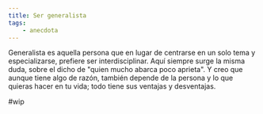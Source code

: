 ```yaml
---
title: Ser generalista
tags: 
    - anecdota
---
```


Generalista es aquella persona que en lugar de centrarse en un solo tema y especializarse, prefiere ser interdisciplinar. Aquí siempre surge la misma duda, sobre el dicho de "quien mucho abarca poco aprieta". Y creo que aunque tiene algo de razón, también depende de la persona y lo que quieras hacer en tu vida; todo tiene sus ventajas y desventajas. 

#wip